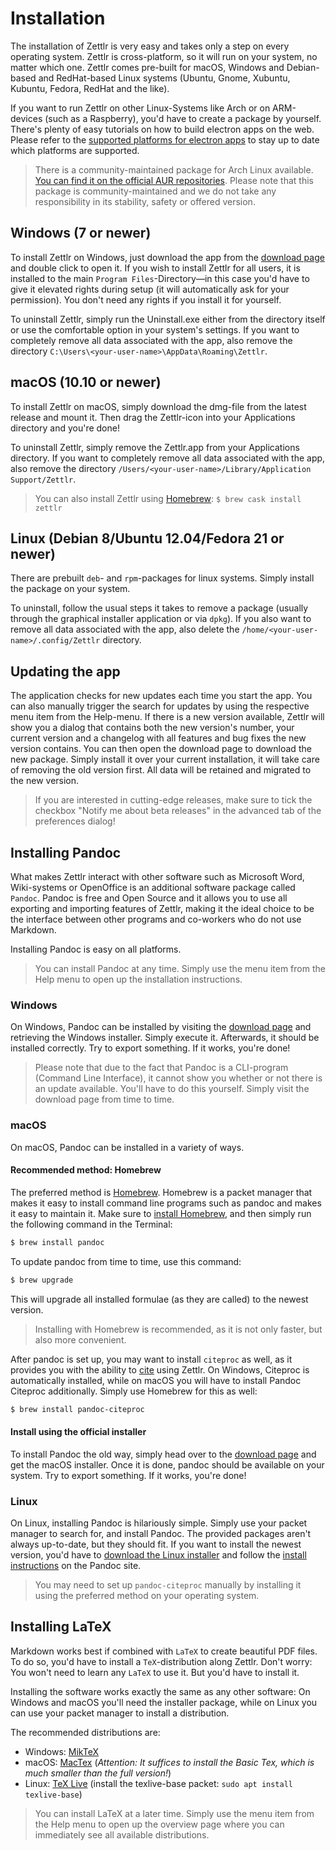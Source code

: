 # Installation

The installation of Zettlr is very easy and takes only a step on every operating system. Zettlr is cross-platform, so it will run on your system, no matter which one. Zettlr comes pre-built for macOS, Windows and Debian-based and RedHat-based Linux systems (Ubuntu, Gnome, Xubuntu, Kubuntu, Fedora, RedHat and the like).

If you want to run Zettlr on other Linux-Systems like Arch or on ARM-devices (such as a Raspberry), you'd have to create a package by yourself. There's plenty of easy tutorials on how to build electron apps on the web. Please refer to the [supported platforms for electron apps](https://github.com/electron/electron/blob/master/docs/tutorial/support.md) to stay up to date which platforms are supported.

> There is a community-maintained package for Arch Linux available. [You can find it on the official AUR repositories](https://aur.archlinux.org/packages/zettlr-bin/). Please note that this package is community-maintained and we do not take any responsibility in its stability, safety or offered version.

## Windows (7 or newer)

To install Zettlr on Windows, just download the app from the [download page](https://www.zettlr.com/download) and double click to open it. If you wish to install Zettlr for all users, it is installed to the main `Program Files`-Directory—in this case you'd have to give it elevated rights during setup (it will automatically ask for your permission). You don't need any rights if you install it for yourself.

To uninstall Zettlr, simply run the Uninstall.exe either from the directory itself or use the comfortable option in your system's settings. If you want to completely remove all data associated with the app, also remove the directory `C:\Users\<your-user-name>\AppData\Roaming\Zettlr`.

## macOS (10.10 or newer)

To install Zettlr on macOS, simply download the dmg-file from the latest release and mount it. Then drag the Zettlr-icon into your Applications directory and you're done!

To uninstall Zettlr, simply remove the Zettlr.app from your Applications directory. If you want to completely remove all data associated with the app, also remove the directory `/Users/<your-user-name>/Library/Application Support/Zettlr`.

> You can also install Zettlr using [Homebrew](https://formulae.brew.sh/cask/zettlr): `$ brew cask install zettlr`

## Linux (Debian 8/Ubuntu 12.04/Fedora 21 or newer)

There are prebuilt `deb`- and `rpm`-packages for linux systems. Simply install the package on your system.

To uninstall, follow the usual steps it takes to remove a package (usually through the graphical installer application or via `dpkg`). If you also want to remove all data associated with the app, also delete the `/home/<your-user-name>/.config/Zettlr` directory.

## Updating the app

The application checks for new updates each time you start the app. You can also manually trigger the search for updates by using the respective menu item from the Help-menu. If there is a new version available, Zettlr will show you a dialog that contains both the new version's number, your current version and a changelog with all features and bug fixes the new version contains. You can then open the download page to download the new package. Simply install it over your current installation, it will take care of removing the old version first. All data will be retained and migrated to the new version.

> If you are interested in cutting-edge releases, make sure to tick the checkbox "Notify me about beta releases" in the advanced tab of the preferences dialog!

## Installing Pandoc

What makes Zettlr interact with other software such as Microsoft Word, Wiki-systems or OpenOffice is an additional software package called `Pandoc`. Pandoc is free and Open Source and it allows you to use all exporting and importing features of Zettlr, making it the ideal choice to be the interface between other programs and co-workers who do not use Markdown.

Installing Pandoc is easy on all platforms.

> You can install Pandoc at any time. Simply use the menu item from the Help menu to open up the installation instructions.

### Windows

On Windows, Pandoc can be installed by visiting the [download page](https://github.com/jgm/pandoc/releases/latest) and retrieving the Windows installer. Simply execute it. Afterwards, it should be installed correctly. Try to export something. If it works, you're done!

> Please note that due to the fact that Pandoc is a CLI-program (Command Line Interface), it cannot show you whether or not there is an update available. You'll have to do this yourself. Simply visit the download page from time to time.

### macOS

On macOS, Pandoc can be installed in a variety of ways.

#### Recommended method: Homebrew

The preferred method is [Homebrew](https://brew.sh/). Homebrew is a packet manager that makes it easy to install command line programs such as pandoc and makes it easy to maintain it. Make sure to [install Homebrew](https://brew.sh/), and then simply run the following command in the Terminal:

```bash
$ brew install pandoc
```

To update pandoc from time to time, use this command:

```bash
$ brew upgrade
```

This will upgrade all installed formulae (as they are called) to the newest version.

> Installing with Homebrew is recommended, as it is not only faster, but also more convenient.

After pandoc is set up, you may want to install `citeproc` as well, as it provides you with the ability to [cite](academic/citations.md) using Zettlr. On Windows, Citeproc is automatically installed, while on macOS you will have to install Pandoc Citeproc additionally. Simply use Homebrew for this as well:

```bash
$ brew install pandoc-citeproc
```

#### Install using the official installer

To install Pandoc the old way, simply head over to the [download page](https://github.com/jgm/pandoc/releases/latest) and get the macOS installer. Once it is done, pandoc should be available on your system. Try to export something. If it works, you're done!

### Linux

On Linux, installing Pandoc is hilariously simple. Simply use your packet manager to search for, and install Pandoc. The provided packages aren't always up-to-date, but they should fit. If you want to install the newest version, you'd have to [download the Linux installer](https://github.com/jgm/pandoc/releases/latest) and follow the [install instructions](https://pandoc.org/installing.html) on the Pandoc site.

> You may need to set up `pandoc-citeproc` manually by installing it using the preferred method on your operating system.

## Installing LaTeX

Markdown works best if combined with `LaTeX` to create beautiful PDF files. To do so, you'd have to install a `TeX`-distribution along Zettlr. Don't worry: You won't need to learn any `LaTeX` to use it. But you'd have to install it.

Installing the software works exactly the same as any other software: On Windows and macOS you'll need the installer package, while on Linux you can use your packet manager to install a distribution.

The recommended distributions are:

- Windows: [MikTeX](https://miktex.org/download)
- macOS: [MacTex](https://www.tug.org/mactex/morepackages.html) (_Attention: It suffices to install the Basic Tex, which is much smaller than the full version!_)
- Linux: [TeX Live](https://www.tug.org/texlive/) (install the texlive-base packet: `sudo apt install texlive-base`)

> You can install LaTeX at a later time. Simply use the menu item from the Help menu to open up the overview page where you can immediately see all available distributions.
